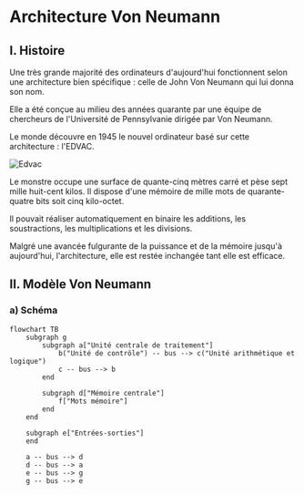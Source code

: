 # Architecture Von Neumann

## I. Histoire

Une très grande majorité des ordinateurs d'aujourd'hui fonctionnent selon une architecture bien spécifique : celle de John Von Neumann qui lui donna son nom.

Elle a été conçue au milieu des années quarante par une équipe de chercheurs de l'Université de Pennsylvanie dirigée par Von Neumann.

Le monde découvre en 1945 le nouvel ordinateur basé sur cette architecture : l'EDVAC.

![Edvac](./img/edvac.png)

Le monstre occupe une surface de quante-cinq mètres carré et pèse sept mille huit-cent kilos. Il dispose d'une mémoire de mille mots de quarante-quatre bits soit cinq kilo-octet.

Il pouvait réaliser automatiquement en binaire les additions, les soustractions, les multiplications et les divisions.

Malgré une avancée fulgurante de la puissance et de la mémoire jusqu'à aujourd'hui, l'architecture, elle est restée inchangée tant elle est efficace.

## II. Modèle Von Neumann

### a) Schéma

```mermaid
flowchart TB
    subgraph g
        subgraph a["Unité centrale de traitement"]
            b("Unité de contrôle") -- bus --> c("Unité arithmétique et logique")
            c -- bus --> b
        end

        subgraph d["Mémoire centrale"]
            f["Mots mémoire"]
        end
    end
    
    subgraph e["Entrées-sorties"]
    end

    a -- bus --> d
    d -- bus --> a
    e -- bus --> g
    g -- bus --> e
```
